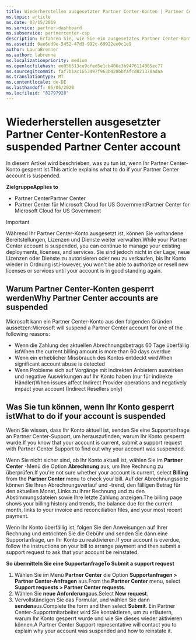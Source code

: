 ```yaml
---
title: Wiederherstellen ausgesetzter Partner Center-Konten | Partner Center
ms.topic: article
ms.date: 03/15/2019
ms.service: partner-dashboard
ms.subservice: partnercenter-csp
description: Erfahren Sie, wie Sie ein ausgesetztes Partner Center-Konto wiederherstellen, warum Partner Center-Konten ausgesetzt werden, und wie Sie Ihr Konto verwenden können, während es ausgesetzt ist.
ms.assetid: 0ae6ed9e-5452-47d3-992c-69922ee0c1e9
author: LauraBrenner
ms.author: labrenne
ms.localizationpriority: medium
ms.openlocfilehash: ee056513ce9cfed5e1cb406c3b9476114005ec77
ms.sourcegitcommit: faf7b1ac1653497f963b428bbfafcd821378adaa
ms.translationtype: MT
ms.contentlocale: de-DE
ms.lasthandoff: 05/05/2020
ms.locfileid: "82797928"
---
```

# <a name="restore-a-suspended-partner-center-account"></a><span data-ttu-id="254a3-103">Wiederherstellen ausgesetzter Partner Center-Konten</span><span class="sxs-lookup"><span data-stu-id="254a3-103">Restore a suspended Partner Center account</span></span>

<span data-ttu-id="254a3-104">In diesem Artikel wird beschrieben, was zu tun ist, wenn Ihr Partner Center-Konto gesperrt ist.</span><span class="sxs-lookup"><span data-stu-id="254a3-104">This article explains what to do if your Partner Center account is suspended.</span></span>

<span data-ttu-id="254a3-105">**Zielgruppe**</span><span class="sxs-lookup"><span data-stu-id="254a3-105">**Applies to**</span></span>

-  <span data-ttu-id="254a3-106">Partner Center</span><span class="sxs-lookup"><span data-stu-id="254a3-106">Partner Center</span></span>
-  <span data-ttu-id="254a3-107">Partner Center für Microsoft Cloud for US Government</span><span class="sxs-lookup"><span data-stu-id="254a3-107">Partner Center for Microsoft Cloud for US Government</span></span>


> [!IMPORTANT]  
> <span data-ttu-id="254a3-108">Während Ihr Partner Center-Konto ausgesetzt ist, können Sie vorhandene Bereitstellungen, Lizenzen und Dienste weiter verwalten.</span><span class="sxs-lookup"><span data-stu-id="254a3-108">While your Partner Center account is suspended, you can continue to manage your existing deployments, licenses, and services.</span></span> <span data-ttu-id="254a3-109">Sie sind jedoch nicht in der Lage, neue Lizenzen oder Dienste zu autorisieren oder neu zu verkaufen, bis Ihr Konto wieder in Ordnung ist.</span><span class="sxs-lookup"><span data-stu-id="254a3-109">However, you won't be able to authorize or resell new licenses or services until your account is in good standing again.</span></span>

## <a name="why-partner-center-accounts-are-suspended"></a><span data-ttu-id="254a3-110">Warum Partner Center-Konten gesperrt werden</span><span class="sxs-lookup"><span data-stu-id="254a3-110">Why Partner Center accounts are suspended</span></span>

<span data-ttu-id="254a3-111">Microsoft kann ein Partner Center-Konto aus den folgenden Gründen aussetzen:</span><span class="sxs-lookup"><span data-stu-id="254a3-111">Microsoft will suspend a Partner Center account for one of the following reasons:</span></span>

- <span data-ttu-id="254a3-112">Wenn die Zahlung des aktuellen Abrechnungsbetrags 60 Tage überfällig ist</span><span class="sxs-lookup"><span data-stu-id="254a3-112">When the current billing amount is more than 60 days overdue</span></span> 
- <span data-ttu-id="254a3-113">Wenn ein erheblicher Missbrauch des Kontos entdeckt wird</span><span class="sxs-lookup"><span data-stu-id="254a3-113">When significant account abuse is detected</span></span>
- <span data-ttu-id="254a3-114">Wenn Probleme sich auf Vorgänge mit indirekten Anbietern auswirken und negative Auswirkungen auf Ihr Konto haben (nur für indirekte Händler)</span><span class="sxs-lookup"><span data-stu-id="254a3-114">When issues affect Indirect Provider operations and negatively impact your account (Indirect Resellers only)</span></span>

## <a name="what-to-do-if-your-account-is-suspended"></a><span data-ttu-id="254a3-115">Was Sie tun können, wenn Ihr Konto gesperrt ist</span><span class="sxs-lookup"><span data-stu-id="254a3-115">What to do if your account is suspended</span></span>

<span data-ttu-id="254a3-116">Wenn Sie wissen, dass Ihr Konto aktuell ist, senden Sie eine Supportanfrage an Partner Center-Support, um herauszufinden, warum Ihr Konto gesperrt wurde.</span><span class="sxs-lookup"><span data-stu-id="254a3-116">If you know that your account is current, submit a support request with Partner Center Support to find out why your account was suspended.</span></span> 

<span data-ttu-id="254a3-117">Wenn Sie nicht sicher sind, ob Ihr Konto aktuell ist, wählen Sie im **Partner Center** -Menü die Option **Abrechnung** aus, um Ihre Rechnung zu überprüfen.</span><span class="sxs-lookup"><span data-stu-id="254a3-117">If you're not sure whether your account is current, select **Billing** from the **Partner Center** menu to check your bill.</span></span> <span data-ttu-id="254a3-118">Auf der Abrechnungsseite können Sie Ihren Abrechnungsverlauf und -trend, den fälligen Betrag für den aktuellen Monat, Links zu Ihrer Rechnung und zu den Abstimmungsdateien sowie Ihre letzte Zahlung anzeigen.</span><span class="sxs-lookup"><span data-stu-id="254a3-118">The billing page shows your billing history and trends, the balance due for the current month, links to your invoice and reconciliation files, and your most recent payment.</span></span>

<span data-ttu-id="254a3-119">Wenn Ihr Konto überfällig ist, folgen Sie den Anweisungen auf Ihrer Rechnung und entrichten Sie die Gebühr und senden Sie dann eine Supportanfrage, um Ihr Konto zu reaktivieren.</span><span class="sxs-lookup"><span data-stu-id="254a3-119">If your account is overdue, follow the instructions on your bill to arrange payment and then submit a support request to ask that your account be reinstated.</span></span> 

<span data-ttu-id="254a3-120">**So übermitteln Sie eine Supportanfrage**</span><span class="sxs-lookup"><span data-stu-id="254a3-120">**To Submit a support request**</span></span>

1.  <span data-ttu-id="254a3-121">Wählen Sie im Menü **Partner Center** die Option **Supportanfragen > Partner Center-Anfragen** aus.</span><span class="sxs-lookup"><span data-stu-id="254a3-121">From the **Partner Center** menu, select **Support requests > Partner Center requests**.</span></span>
2.  <span data-ttu-id="254a3-122">Wählen Sie **neue Anforderung**aus.</span><span class="sxs-lookup"><span data-stu-id="254a3-122">Select **New request**.</span></span> 
3.  <span data-ttu-id="254a3-123">Vervollständigen Sie das Formular, und wählen Sie dann **senden**aus.</span><span class="sxs-lookup"><span data-stu-id="254a3-123">Complete the form and then select **Submit**.</span></span> <span data-ttu-id="254a3-124">Ein Partner Center-Supportmitarbeiter wird Sie kontaktieren, um zu erläutern, warum Ihr Konto gesperrt wurde und wie Sie dieses wieder aktivieren können.</span><span class="sxs-lookup"><span data-stu-id="254a3-124">A Partner Center Support representative will contact you to explain why your account was suspended and how to reinstate it.</span></span>



